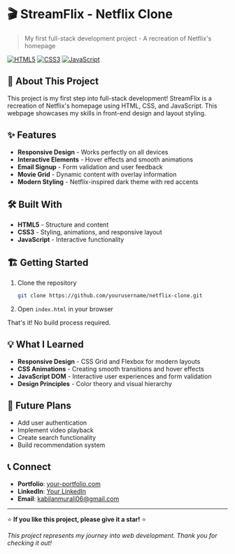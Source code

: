 # 🎬 StreamFlix - Netflix Clone

> My first full-stack development project - A recreation of Netflix's homepage

[![HTML5](https://img.shields.io/badge/HTML5-E34F26?style=for-the-badge&logo=html5&logoColor=white)]()
[![CSS3](https://img.shields.io/badge/CSS3-1572B6?style=for-the-badge&logo=css3&logoColor=white)]()
[![JavaScript](https://img.shields.io/badge/JavaScript-F7DF1E?style=for-the-badge&logo=javascript&logoColor=black)]()

## 🌟 About This Project

This project is my first step into full-stack development! StreamFlix is a recreation of Netflix's homepage using HTML, CSS, and JavaScript. This webpage showcases my skills in front-end design and layout styling.

## ✨ Features

- **Responsive Design** - Works perfectly on all devices
- **Interactive Elements** - Hover effects and smooth animations
- **Email Signup** - Form validation and user feedback
- **Movie Grid** - Dynamic content with overlay information
- **Modern Styling** - Netflix-inspired dark theme with red accents

## 🛠️ Built With

- **HTML5** - Structure and content
- **CSS3** - Styling, animations, and responsive layout
- **JavaScript** - Interactive functionality

## 🏗️ Getting Started

1. Clone the repository
   ```bash
   git clone https://github.com/yourusername/netflix-clone.git
   ```

2. Open `index.html` in your browser

That's it! No build process required.

## 💡 What I Learned

- **Responsive Design** - CSS Grid and Flexbox for modern layouts
- **CSS Animations** - Creating smooth transitions and hover effects
- **JavaScript DOM** - Interactive user experiences and form validation
- **Design Principles** - Color theory and visual hierarchy

## 🔮 Future Plans

- Add user authentication
- Implement video playback
- Create search functionality
- Build recommendation system

## 📞 Connect

- **Portfolio**: [your-portfolio.com](https://kabilans-portfolio.vercel.app/)
- **LinkedIn**: [Your LinkedIn](www.linkedin.com/in/kabilanmurali)
- **Email**: kabilanmurali06@gmail.com

---

⭐ **If you like this project, please give it a star!** ⭐

*This project represents my journey into web development. Thank you for checking it out!*

